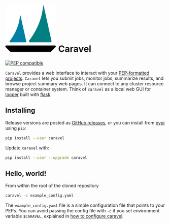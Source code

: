 [logo]: img/logo_caravel.svg

# ![logo][logo] Caravel


[![PEP compatible](http://pepkit.github.io/img/PEP-compatible-green.svg)](http://pepkit.github.io)

`Caravel` provides a web interface to interact with your [PEP-formatted projects](http://pepkit.github.io). `Caravel` lets you submit jobs, monitor jobs, summarize results, and browse project summary web pages. It can connect to any cluster resource manager or container system. Think of `caravel` as a local web GUI for [looper](https://looper.databio.org) built with [flask](http://flask.pocoo.org/).

## Installing

Release versions are posted as [GitHub releases](https://github.com/databio/caravel/releases), or you can install from [pypi](https://pypi.org/project/caravel/) using `pip`:

```bash
pip install --user caravel
```

Update `caravel` with:

```bash
pip install --user --upgrade caravel
```
## Hello, world!

From within the root of the cloned repository

```bash
caravel -c example_config.yaml
```

The `example_config.yaml` file is a simple configuration file that points to your PEPs. You can avoid passing the config file with `-c` if you set environment variable `$CARAVEL`, explained in [how to configure caravel](configure-caravel).


